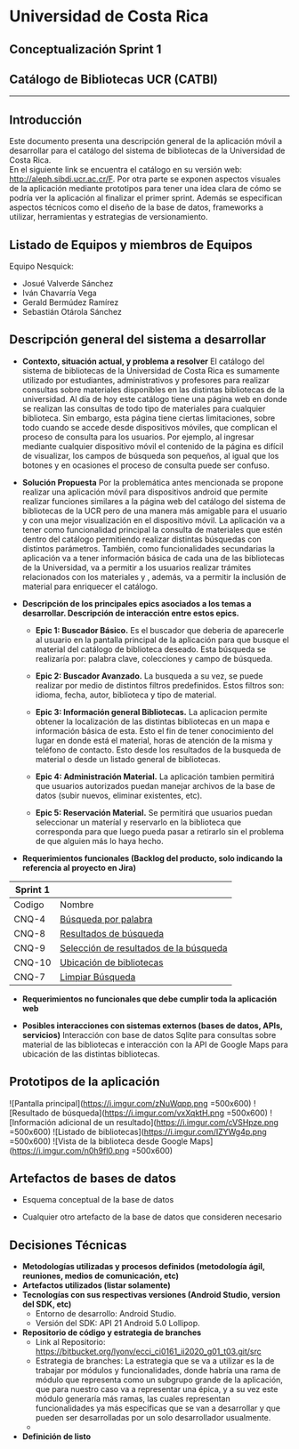 # Universidad de Costa Rica

## Conceptualización Sprint 1

## Catálogo de Bibliotecas UCR (CATBI)


---

## Introducción
Este documento presenta una descripción general de la aplicación móvil a desarrollar para el catálogo del sistema de bibliotecas de la Universidad de Costa Rica.  
En el siguiente link se encuentra el catálogo en su versión web: http://aleph.sibdi.ucr.ac.cr/F. 
Por otra parte se exponen aspectos visuales de la aplicación mediante prototipos para tener una idea clara de cómo se podría ver la aplicación al finalizar el primer sprint. 
Además se especifican aspectos técnicos como el diseño de la base de datos, frameworks a utilizar, herramientas y estrategias de versionamiento.

## Listado de Equipos y miembros de Equipos
Equipo Nesquick:
* Josué Valverde Sánchez
* Iván Chavarría Vega
* Gerald Bermúdez Ramírez
* Sebastián Otárola Sánchez



## Descripción general del sistema a desarrollar

* **Contexto, situación actual, y problema a resolver**
El catálogo del sistema de bibliotecas de la Universidad de Costa Rica es sumamente utilizado por estudiantes, administrativos y profesores para realizar consultas sobre materiales disponibles en las distintas bibliotecas de la universidad.
Al día de hoy este catálogo tiene una página web en donde se realizan las consultas de todo tipo de materiales para cualquier biblioteca. Sin embargo, esta página tiene ciertas limitaciones, sobre todo cuando se accede desde dispositivos móviles, que complican el proceso de consulta para los usuarios. Por ejemplo, al ingresar mediante cualquier dispositivo móvil el contenido de la página es difícil de visualizar, los campos de búsqueda son pequeños, al igual que los botones y en ocasiones el proceso de consulta puede ser confuso.

- **Solución Propuesta**
Por la problemática antes mencionada se propone realizar una aplicación móvil para dispositivos android que permite realizar funciones similares a la página web del catálogo del sistema de bibliotecas de la UCR pero de una manera más amigable para el usuario y con una mejor visualización en el dispositivo móvil. La aplicación va a tener como funcionalidad principal la consulta de materiales que estén dentro del catálogo permitiendo realizar distintas búsquedas con distintos parámetros. También, como funcionalidades secundarias la aplicación va a tener información básica de cada una de las bibliotecas de la Universidad, va a permitir a los usuarios realizar trámites relacionados con los materiales y , además, va a permitir la inclusión de material para enriquecer el catálogo. 

* **Descripción de los principales epics asociados a los temas a desarrollar. Descripción de interacción entre estos epics.**

    * **Epic 1: Buscador Básico.** Es el buscador que deberia   de aparecerle al usuario en la pantalla principal de la aplicación para que busque el material del catálogo de biblioteca deseado. Esta búsqueda se realizaría por: palabra clave, colecciones  y campo de búsqueda.

    * **Epic 2: Buscador Avanzado.** La busqueda a su vez, se puede realizar por medio de distintos filtros predefinidos. Estos filtros son: idioma, fecha, autor, biblioteca y tipo de material.


    * **Epic 3: Información general Bibliotecas.** La aplicacion permite obtener la localización de las distintas bibliotecas en un mapa e información básica de esta. Esto el fin de tener conocimiento del lugar en donde está el material, horas de atención de la misma y teléfono de contacto. Esto desde los resultados de la busqueda de material o desde un listado general de bibliotecas.
     
    * **Epic 4: Administración Material.** La aplicación tambien permitirá que usuarios autorizados puedan manejar archivos de la base de datos (subir nuevos, eliminar existentes, etc). 
    
    * **Epic 5: Reservación Material.** Se permitirá que usuarios puedan seleccionar un materíal y reservarlo en la biblioteca que corresponda para que luego pueda pasar a retirarlo sin el problema de que alguien más lo haya hecho.
    
    
* **Requerimientos funcionales (Backlog del producto, solo indicando la referencia al proyecto en Jira)**


| Sprint 1 |   |
| -------- |----------------|
| Codigo   |   Nombre  |
| CNQ-4    |          [Búsqueda por palabra](http://10.1.4.22:8080/secure/RapidBoard.jspa?rapidView=36&projectKey=CNQ&view=planning&selectedIssue=CNQ-4)          |
| CNQ-8    |         [Resultados de búsqueda](http://10.1.4.22:8080/secure/RapidBoard.jspa?rapidView=36&projectKey=CNQ&view=planning&selectedIssue=CNQ-8)         |
| CNQ-9    | [Selección de resultados de la búsqueda](http://10.1.4.22:8080/secure/RapidBoard.jspa?rapidView=36&projectKey=CNQ&view=planning&selectedIssue=CNQ-9) |
| CNQ-10   |       [Ubicación de bibliotecas](http://10.1.4.22:8080/secure/RapidBoard.jspa?rapidView=36&projectKey=CNQ&view=planning&selectedIssue=CNQ-10)        |
| CNQ-7    |            [Limpiar Búsqueda](http://10.1.4.22:8080/secure/RapidBoard.jspa?rapidView=36&projectKey=CNQ&view=planning&selectedIssue=CNQ-7)            |
 
* **Requerimientos no funcionales que debe cumplir toda la aplicación web**

* **Posibles interacciones con sistemas externos (bases de datos, APIs, servicios)**
Interacción con base de datos Sqlite para consultas sobre material de las bibliotecas e interacción con la API de Google Maps para ubicación de las distintas bibliotecas.

## Prototipos de la aplicación
![Pantalla principal](https://i.imgur.com/zNuWqpp.png =500x600) 
![Resultado de búsqueda](https://i.imgur.com/vxXqktH.png =500x600)
![Información adicional de un resultado](https://i.imgur.com/cVSHpze.png =500x600)
![Listado de bibliotecas](https://i.imgur.com/IZYWg4p.png =500x600)
![Vista de la biblioteca desde Google Maps](https://i.imgur.com/n0h9fl0.png =500x600)



## Artefactos de bases de datos
* Esquema conceptual de la base de datos

* Cualquier otro artefacto de la base de datos que consideren necesario

## Decisiones Técnicas
* **Metodologías utilizadas y procesos definidos (metodología ágil, reuniones, medios de comunicación, etc)**
* **Artefactos utilizados (listar solamente)**
* **Tecnologías con sus respectivas versiones (Android Studio, version del SDK, etc)**
    * Entorno de desarrollo: Android Studio.
    * Versión del SDK: API 21 Android 5.0 Lollipop.
* **Repositorio de código y estrategia de branches**
    * Link al Repositorio: https://bitbucket.org/lyonv/ecci_ci0161_ii2020_g01_t03.git/src
    * Estrategia de branches: La estrategia que se va a utilizar es la de trabajar por módulos y funcionalidades, donde habría una rama de módulo que representa como un subgrupo grande de la aplicación, que para nuestro caso va a representar una épica, y a su vez este módulo generaría más ramas, las cuales representan funcionalidades ya más específicas que se van a desarrollar y que pueden ser desarrolladas por un solo desarrollador usualmente.
    * 
* **Definición de listo**
